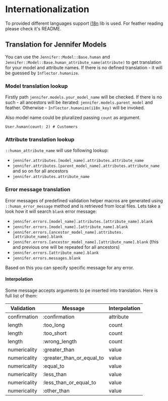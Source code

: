 # Internationalization

To provided different languages support [i18n](https://github.com/TechMagister/i18n.cr) lib is used. For feather reading please check it's README.

## Translation for Jennifer Models

You can use the `Jennifer::Model::Base.human` and `Jennifer::Model::Base.human_attribute_name(attribute)` to get translation for your model and attribute names. If there is no defined translation - it will be guessed by `Inflector.humanize`.

### Model translation lookup

Firstly path `jennifer.models.your_model_name` will be checked. If there is no such - all ancestors will be iterated: `jennifer.models.parent_model` and feather. Otherwise - `Inflector.humanize(i18n_key)` will be invoked.

Also model name could be pluralized passing `count` as argument.

```crystal
User.human(count: 2) # Customers
```

### Attribute translation lookup

`::human_attribute_name` will use following lookup:

- `jennifer.attributes.[model_name].attributes.attribute_name`
- `jennifer.attributes.[parent_model_name].attributes.attribute_name` and so on for all ancestors
- `jennifer.attributes.attribute_name`

### Error message translation

Error messages of predefined validation helper macros are generated using `::human_error_message` method and is retrieved from local files. Lets take a look how it will search `blank` error message:

- `jennifer.errors.[model_name].attributes.[attribute_name].blank`
- `jennifer.errors.[model_name].[attribute_name].blank`
- `jennifer.errors.[ancestor_model_name].attributes.[attribute_name].blank`
- `jennifer.errors.[ancestor_model_name].[attribute_name].blank` (this and previous one will be repeated for all ancestors)
- `jennifer.errors.[attribute_name].blank`
- `jennifer.errors.messages.blank`

Based on this you can specify specific message for any error.

#### Interpolation

Some message accepts arguments to pe inserted into translation. Here is full list of them:

| Validation | Message | Interpolation |
| --- | --- | --- |
| confirmation | :confirmation | attribute |
| length | :too_long | count |
| length | :too_short | count |
| length | :wrong_length | count |
| numericality | :greater_than | value |
| numericality | :greater_than_or_equal_to | value |
| numericality | :equal_to | value |
| numericality | :less_than | value |
| numericality | :less_than_or_equal_to | value |
| numericality | :other_than | value |
